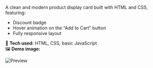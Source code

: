 A clean and modern product display card built with HTML and CSS, featuring:
- Discount badge
- Hover animation on the “Add to Cart” button
- Fully responsive layout

🔧 **Tech used:** HTML, CSS, basic JavaScript  
🖼️ **Demo image:**

![Preview](<img width="233" height="356" alt="image" src="https://github.com/user-attachments/assets/c2bf4594-370f-45d4-81c4-73c567dbde56" />
)
